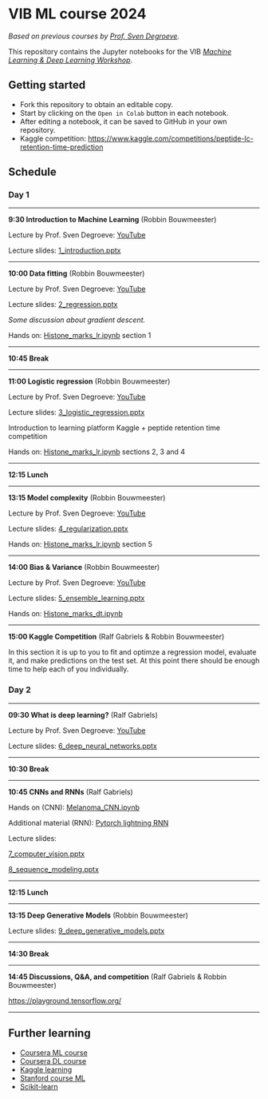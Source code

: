 # VIB ML course 2024

_Based on previous courses by [Prof. Sven Degroeve](https://github.com/sdgroeve)._

This repository contains the Jupyter notebooks for the VIB
_[Machine Learning & Deep Learning Workshop](https://training.vib.be/all-trainings/machine-learning-deep-learning-workshop-0)_.

## Getting started

- Fork this repository to obtain an editable copy.
- Start by clicking on the `Open in Colab` button in each notebook.
- After editing a notebook, it can be saved to GitHub in your own repository.
- Kaggle competition: https://www.kaggle.com/competitions/peptide-lc-retention-time-prediction

## Schedule

### Day 1
---
**9:30 Introduction to Machine Learning** (Robbin Bouwmeester)

Lecture by Prof. Sven Degroeve:
[YouTube](https://www.youtube.com/watch?v=N9p81OwKI18&list=PLv5LrvIzDSWZXAyIJmXgQ-ezCFELN8b5e&index=1)

Lecture slides:
[1_introduction.pptx](https://github.com/compomics/ML-course-VIB-2024/raw/refs/heads/master/slides/1_introduction.pptx)

---

**10:00 Data fitting** (Robbin Bouwmeester)

Lecture by Prof. Sven Degroeve: 
[YouTube](https://www.youtube.com/watch?v=MhXYAAYj69Q&list=PLv5LrvIzDSWZXAyIJmXgQ-ezCFELN8b5e&index=2)

Lecture slides:
[2_regression.pptx](https://github.com/compomics/ML-course-VIB-2024/blob/master/slides/2_regression.pptx)

_Some discussion about gradient descent._

Hands on: 
[Histone_marks_lr.ipynb](https://github.com/compomics/ML-course-VIB-2024/blob/master/notebooks/Histone_marks_lr.ipynb) section 1

---

**10:45 Break**

---

**11:00 Logistic regression** (Robbin Bouwmeester)

Lecture by Prof. Sven Degroeve:
[YouTube](https://www.youtube.com/watch?v=JaoCcC1UIa4&list=PLv5LrvIzDSWZXAyIJmXgQ-ezCFELN8b5e&index=3)

Lecture slides:
[3_logistic_regression.pptx](https://github.com/compomics/ML-course-VIB-2024/raw/refs/heads/master/slides/3_logistic_regression.pptx)

Introduction to learning platform Kaggle + peptide retention time competition

Hands on: 
[Histone_marks_lr.ipynb](https://github.com/compomics/ML-course-VIB-2024/blob/master/notebooks/Histone_marks_lr.ipynb) sections 2, 3 and 4

---

**12:15 Lunch**

---

**13:15 Model complexity** (Robbin Bouwmeester)

Lecture by Prof. Sven Degroeve:
[YouTube](https://www.youtube.com/watch?v=7JH3kNdai-4&list=PLv5LrvIzDSWZXAyIJmXgQ-ezCFELN8b5e&index=4)

Lecture slides:
[4_regularization.pptx](https://github.com/compomics/ML-course-VIB-2024/blob/master/slides/4_regularization.pptx)

Hands on: 
[Histone_marks_lr.ipynb](https://github.com/compomics/ML-course-VIB-2024/blob/master/notebooks/Histone_marks_lr.ipynb) section 5

---

**14:00 Bias & Variance** (Robbin Bouwmeester)

Lecture by Prof. Sven Degroeve:
[YouTube](https://www.youtube.com/watch?v=5Nvoy7VEuJA&list=PLv5LrvIzDSWZXAyIJmXgQ-ezCFELN8b5e&index=5)

Lecture slides:
[5_ensemble_learning.pptx](https://github.com/compomics/ML-course-VIB-2024/blob/master/slides/5_ensemble_learning.pptx)

Hands on: 
[Histone_marks_dt.ipynb](https://github.com/compomics/ML-course-VIB-2024/blob/master/notebooks/Histone_marks_dt.ipynb)

---

**15:00 Kaggle Competition** (Ralf Gabriels & Robbin Bouwmeester)

In this section it is up to you to fit and optimze a regression model, evaluate it, and make predictions on the test set.
At this point there should be enough time to help each of you individually.

### Day 2

---

**09:30 What is deep learning?** (Ralf Gabriels)

Lecture by Prof. Sven Degroeve:
[YouTube](https://www.youtube.com/watch?v=x2FHuttvApE&list=PLv5LrvIzDSWZXAyIJmXgQ-ezCFELN8b5e&index=6)

Lecture slides:
[6_deep_neural_networks.pptx](https://github.com/compomics/ML-course-VIB-2024/raw/refs/heads/master/slides/6_deep_neural_networks.pptx)

---

**10:30 Break**

---

**10:45 CNNs and RNNs** (Ralf Gabriels)

Hands on (CNN):
[Melanoma_CNN.ipynb](https://github.com/compomics/ML-course-VIB-2024/blob/master/notebooks/Melanoma_CNN.ipynb)

Additional material (RNN):
[Pytorch lightning RNN](https://lightning.ai/lightning-ai/studios/train-a-recurrent-neural-network-with-pytorch-lightning)

Lecture slides:

[7_computer_vision.pptx](https://github.com/compomics/ML-course-VIB-2024/raw/refs/heads/master/slides/7_computer_vision.pptx)

[8_sequence_modeling.pptx](https://github.com/compomics/ML-course-VIB-2024/raw/refs/heads/master/slides/8_sequence_modeling.pptx)

---

**12:15 Lunch**

---

**13:15 Deep Generative Models** (Robbin Bouwmeester)

Lecture slides:
[9_deep_generative_models.pptx](https://github.com/compomics/ML-course-VIB-2024/blob/master/slides/9_deep_generative_models.pptx)

---

**14:30 Break**

---

**14:45 Discussions, Q&A, and competition** (Ralf Gabriels & Robbin Bouwmeester)

https://playground.tensorflow.org/

---

## Further learning

- [Coursera ML course](https://www.coursera.org/specializations/machine-learning-introduction)
- [Coursera DL course](https://www.coursera.org/specializations/deep-learning)
- [Kaggle learning](https://www.kaggle.com/learn/overview)
- [Stanford course ML](https://www.youtube.com/playlist?list=PLoROMvodv4rMiGQp3WXShtMGgzqpfVfbU)
- [Scikit-learn](https://scikit-learn.org/stable/user_guide.html)
